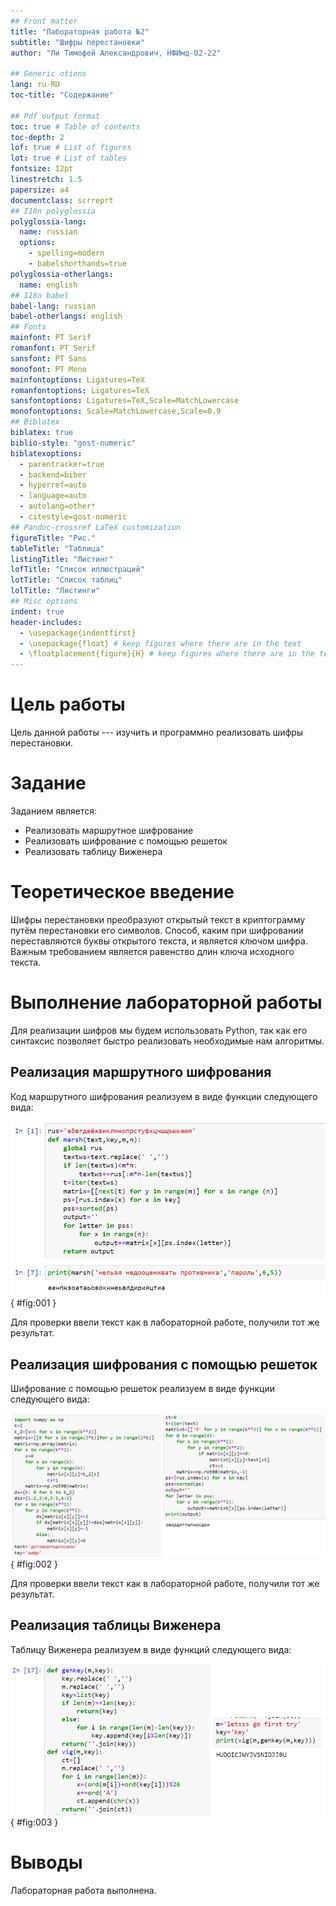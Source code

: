 ```yaml
---
## Front matter
title: "Лабораторная работа №2"
subtitle: "Шифры перестановки"
author: "Ли Тимофей Александрович, НФИмд-02-22"

## Generic otions
lang: ru-RU
toc-title: "Содержание"

## Pdf output format
toc: true # Table of contents
toc-depth: 2
lof: true # List of figures
lot: true # List of tables
fontsize: 12pt
linestretch: 1.5
papersize: a4
documentclass: scrreprt
## I18n polyglossia
polyglossia-lang:
  name: russian
  options:
	- spelling=modern
	- babelshorthands=true
polyglossia-otherlangs:
  name: english
## I18n babel
babel-lang: russian
babel-otherlangs: english
## Fonts
mainfont: PT Serif
romanfont: PT Serif
sansfont: PT Sans
monofont: PT Mono
mainfontoptions: Ligatures=TeX
romanfontoptions: Ligatures=TeX
sansfontoptions: Ligatures=TeX,Scale=MatchLowercase
monofontoptions: Scale=MatchLowercase,Scale=0.9
## Biblatex
biblatex: true
biblio-style: "gost-numeric"
biblatexoptions:
  - parentracker=true
  - backend=biber
  - hyperref=auto
  - language=auto
  - autolang=other*
  - citestyle=gost-numeric
## Pandoc-crossref LaTeX customization
figureTitle: "Рис."
tableTitle: "Таблица"
listingTitle: "Листинг"
lofTitle: "Список иллюстраций"
lotTitle: "Список таблиц"
lolTitle: "Листинги"
## Misc options
indent: true
header-includes:
  - \usepackage{indentfirst}
  - \usepackage{float} # keep figures where there are in the text
  - \floatplacement{figure}{H} # keep figures where there are in the text
---
```


# Цель работы

Цель данной работы --- изучить и программно реализовать шифры перестановки.

# Задание

Заданием является:

- Реализовать маршрутное шифрование
- Реализовать шифрование с помощью решеток
- Реализовать таблицу Виженера

# Теоретическое введение

Шифры перестановки преобразуют открытый текст в криптограмму путём перестановки его символов.
Способ, каким при шифровании переставляются буквы открытого текста, и является ключом шифра.
Важным требованием является равенство длин ключа исходного текста.

# Выполнение лабораторной работы

Для реализации шифров мы будем использовать Python, так как его синтаксис позволяет быстро реализовать необходимые нам алгоритмы.

## Реализация маршрутного шифрования

Код маршрутного шифрования реализуем в виде функции следующего вида:

![код1](images/1.png){ #fig:001 }

Для проверки ввели текст как в лабораторной работе, получили тот же результат. 

## Реализация шифрования с помощью решеток

Шифрование с помощью решеток реализуем в виде функции следующего вида:

![код2](images/2.png){ #fig:002 }

Для проверки ввели текст как в лабораторной работе, получили тот же результат.

## Реализация таблицы Виженера

Таблицу Виженера реализуем в виде функций следующего вида:

![код3](images/3.png){ #fig:003 }

# Выводы

Лабораторная работа выполнена.

